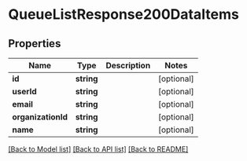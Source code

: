 # QueueListResponse200DataItems

## Properties
Name | Type | Description | Notes
------------ | ------------- | ------------- | -------------
**id** | **string** |  | [optional] 
**userId** | **string** |  | [optional] 
**email** | **string** |  | [optional] 
**organizationId** | **string** |  | [optional] 
**name** | **string** |  | [optional] 

[[Back to Model list]](../../README.md#documentation-for-models) [[Back to API list]](../../README.md#documentation-for-api-endpoints) [[Back to README]](../../README.md)

